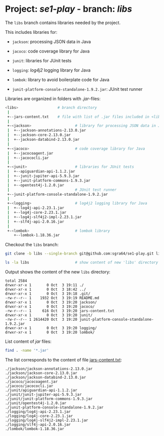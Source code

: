 # Project: *se1-play* - branch: *libs*

The `libs` branch contains libraries needed by the project.

This includes libraries for:

- `jackson`: processing JSON data in Java

- `jacoco`: code coverage library for Java

- `junit`: libraries for JUnit tests

- `logging`: *log4j2* logging library for Java

- `lombok`: library to avoid boilerplate code for Java

- `junit-platform-console-standalone-1.9.2.jar`: JUnit test runner


Libraries are organized in folders with *.jar*-files:

```sh
<libs>                  # branch directory
 |
 +--jars-content.txt    # file with list of .jar files included in <libs>
 |
 +-<jackson>                    # library for processing JSON data in Java
 |  +--jackson-annotations-2.13.0.jar
 |  +--jackson-core-2.13.0.jar
 |  +--jackson-databind-2.13.0.jar
 |
 +-<jacoco>                     # code coverage library for Java
 |  +--jacocoagent.jar
 |  +--jacococli.jar
 |
 +-<junit>                      # libraries for JUnit tests
 |  +--apiguardian-api-1.1.2.jar
 |  +--junit-jupiter-api-5.9.3.jar
 |  +--junit-platform-commons-1.9.3.jar
 |  +--opentest4j-1.2.0.jar
 |                              # JUnit test runner
 +--junit-platform-console-standalone-1.9.2.jar
 |
 +-<logging>                    # log4j2 logging library for Java
 |  +--log4j-api-2.23.1.jar
 |  +--log4j-core-2.23.1.jar
 |  +--log4j-slf4j2-impl-2.23.1.jar
 |  +--slf4j-api-2.0.16.jar
 |
 +-<lombok>                     # lombok library
    +--lombok-1.18.36.jar
```


Checkout the `libs` branch:

```sh
git clone -b libs --single-branch git@github.com:sgra64/se1-play.git libs

ls -la libs                     # show content of new 'libs' directory
```

Output shows the content of the new `libs` directory:

```
total 2584
drwxr-xr-x 1       0 Oct  3 19:11 ./
drwxr-xr-x 1       0 Oct  3 18:42 ../
drwxr-xr-x 1       0 Oct  3 19:18 .git/
-rw-r--r-- 1    1932 Oct  3 19:19 README.md
drwxr-xr-x 1       0 Oct  3 19:20 jackson/
drwxr-xr-x 1       0 Oct  3 19:20 jacoco/
-rw-r--r-- 1     616 Oct  3 19:20 jars-content.txt
drwxr-xr-x 1       0 Oct  3 19:20 junit/
-rw-r--r-- 1 2614420 Oct  3 19:20 junit-platform-console-standalone-1.9.2.jar
drwxr-xr-x 1       0 Oct  3 19:20 logging/
drwxr-xr-x 1       0 Oct  3 19:20 lombok/
```

List content of *jar* files:

```sh
find . -name '*.jar'
```

The list corresponds to the content of file
[jars-content.txt](jars-content.txt):

```
./jackson/jackson-annotations-2.13.0.jar
./jackson/jackson-core-2.13.0.jar
./jackson/jackson-databind-2.13.0.jar
./jacoco/jacocoagent.jar
./jacoco/jacococli.jar
./junit/apiguardian-api-1.1.2.jar
./junit/junit-jupiter-api-5.9.3.jar
./junit/junit-platform-commons-1.9.3.jar
./junit/opentest4j-1.2.0.jar
./junit-platform-console-standalone-1.9.2.jar
./logging/log4j-api-2.23.1.jar
./logging/log4j-core-2.23.1.jar
./logging/log4j-slf4j2-impl-2.23.1.jar
./logging/slf4j-api-2.0.16.jar
./lombok/lombok-1.18.36.jar
```
